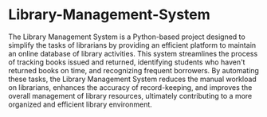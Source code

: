 # Library-Management-System

The Library Management System is a Python-based project designed to simplify the tasks of librarians by providing an efficient platform to maintain an online database of library activities. This system streamlines the process of tracking books issued and returned, identifying students who haven't returned books on time, and recognizing frequent borrowers. By automating these tasks, the Library Management System reduces the manual workload on librarians, enhances the accuracy of record-keeping, and improves the overall management of library resources, ultimately contributing to a more organized and efficient library environment.
